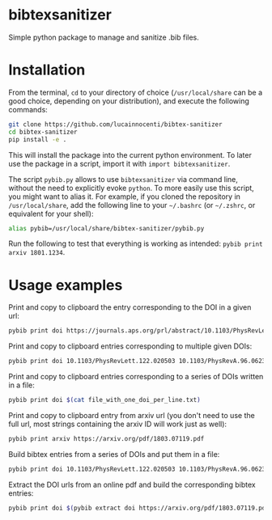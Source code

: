 # bibtexsanitizer
Simple python package to manage and sanitize .bib files.

# Installation

From the terminal, `cd` to your directory of choice (`/usr/local/share` can be a good choice, depending on your distribution),
and execute the following commands:
```bash
git clone https://github.com/lucainnocenti/bibtex-sanitizer
cd bibtex-sanitizer
pip install -e .
```
This will install the package into the current python environment.
To later use the package in a script, import it with `import bibtexsanitizer`.

The script `pybib.py` allows to use `bibtexsanitizer` via command line, without the need to explicitly evoke `python`.
To more easily use this script, you might want to alias it. For example, if you cloned the repository in `/usr/local/share`,
add the following line to your `~/.bashrc` (or `~/.zshrc`, or equivalent for your shell):
```bash
alias pybib=/usr/local/share/bibtex-sanitizer/pybib.py
```
Run the following to test that everything is working as intended: `pybib print arxiv 1801.1234`.

# Usage examples

Print and copy to clipboard the entry corresponding to the DOI in a given url:

```bash
pybib print doi https://journals.aps.org/prl/abstract/10.1103/PhysRevLett.102.193601
```

Print and copy to clipboard entries corresponding to multiple given DOIs:

```bash
pybib print doi 10.1103/PhysRevLett.122.020503 10.1103/PhysRevA.96.062326 10.1088/1367-2630/aaad92
```

Print and copy to clipboard entries corresponding to a series of DOIs written in a file:
```bash
pybib print doi $(cat file_with_one_doi_per_line.txt)
```

Print and copy to clipboard entry from arxiv url (you don't need to use the full url, most strings containing the arxiv ID will work just as well):
```bash
pybib print arxiv https://arxiv.org/pdf/1803.07119.pdf
```

Build bibtex entries from a series of DOIs and put them in a file:
```bash
pybib print doi 10.1103/PhysRevLett.122.020503 10.1103/PhysRevA.96.062326 10.1088/1367-2630/aaad92 > file.bib
```

Extract the DOI urls from an online pdf and build the corresponding bibtex entries:
```bash
pybib print doi $(pybib extract doi https://arxiv.org/pdf/1803.07119.pdf )
```
